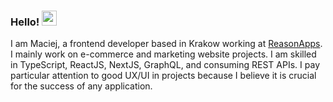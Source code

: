 ### Hello! <img src="https://media.giphy.com/media/hvRJCLFzcasrR4ia7z/giphy.gif" width="24px">

I am Maciej, a frontend developer based in Krakow working at [ReasonApps](https://www.reasonapps.pl/). I mainly work on e-commerce and marketing website projects. I am skilled in TypeScript, ReactJS, NextJS, GraphQL, and consuming REST APIs. I pay particular attention to good UX/UI in projects because I believe it is crucial for the success of any application.
